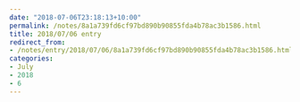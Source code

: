 ```yaml
---
date: "2018-07-06T23:18:13+10:00"
permalink: /notes/8a1a739fd6cf97bd890b90855fda4b78ac3b1586.html
title: 2018/07/06 entry
redirect_from:
- /notes/entry/2018/07/06/8a1a739fd6cf97bd890b90855fda4b78ac3b1586.html
categories:
- July
- 2018
- 6
---
```

